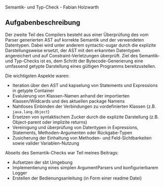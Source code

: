Semantik- und Typ-Check - Fabian Holzwarth

## Aufgabenbeschreibung

Der zweite Teil des Compilers besteht aus einer Überprüfung des vom Parser generierten AST auf korrekte Semantik und 
der verwendeten Datentypen. Dabei wird unter anderem syntactic-sugar durch die explizite Darstellungsweise ersetzt, der 
AST mit den erkannten Datentypen angereichert und auf Constraint-Verletzungen überprüft. Ziel des Semantik- und Typ-Checks ist es,
dem Schritt der Bytecode-Generierung eine umfassend getypte Darstellung eines gültigen Programms bereitzustellen.   

Die wichtigsten Aspekte waren:
- Iteration über den AST und kapselung von Statements und Expressions in getypte Container
- Evaluierung von Klassen-Namen anhand der importierten Klassen/Wildcards und des aktuellen package Namens
- Nahtloses Einbinden der Verbindungen zu vordefinierten Klassen (z.B. `java.lang.Object`)
- Ersetzen von syntaktischem Zucker durch die explizite Darstellung (z.B. Object-parent oder implizite returns)
- Vereinigung und überprüfung von Datentypen in Expressions, Statements, Methoden-Argumenten oder Rückgabe-Typen 
- Zusicherung der Einhaltung von Methoden- und Feld-Sichtbarkeiten sowie valider Variablen-Nutzung

Abseits des Semantik-Checks war Teil meines Beitrags:
- Aufsetzen der sbt Umgebung
- Implementierung eines simplen ArgumentParsers und konfigurierbarem Logger
- Erstellen der Bedienungsanleitung (in Form einer readme Datei)
